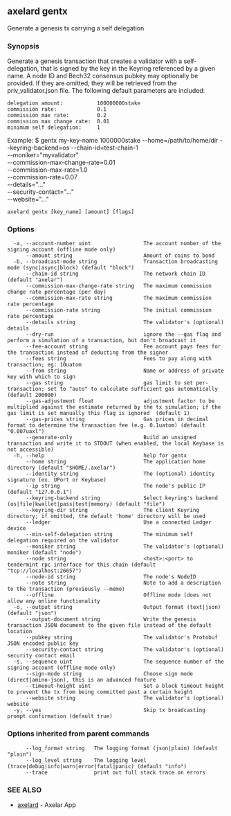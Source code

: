 ## axelard gentx

Generate a genesis tx carrying a self delegation

### Synopsis

Generate a genesis transaction that creates a validator with a self-delegation,
that is signed by the key in the Keyring referenced by a given name. A node ID and Bech32 consensus
pubkey may optionally be provided. If they are omitted, they will be retrieved from the priv_validator.json
file. The following default parameters are included:

```
delegation amount:           100000000stake
commission rate:             0.1
commission max rate:         0.2
commission max change rate:  0.01
minimum self delegation:     1
```

Example:
$ <appd> gentx my-key-name 1000000stake --home=/path/to/home/dir --keyring-backend=os --chain-id=test-chain-1 \
--moniker="myvalidator" \
--commission-max-change-rate=0.01 \
--commission-max-rate=1.0 \
--commission-rate=0.07 \
--details="..." \
--security-contact="..." \
--website="..."

```
axelard gentx [key_name] [amount] [flags]
```

### Options

```
  -a, --account-number uint                 The account number of the signing account (offline mode only)
      --amount string                       Amount of coins to bond
  -b, --broadcast-mode string               Transaction broadcasting mode (sync|async|block) (default "block")
      --chain-id string                     The network chain ID (default "axelar")
      --commission-max-change-rate string   The maximum commission change rate percentage (per day)
      --commission-max-rate string          The maximum commission rate percentage
      --commission-rate string              The initial commission rate percentage
      --details string                      The validator's (optional) details
      --dry-run                             ignore the --gas flag and perform a simulation of a transaction, but don't broadcast it
      --fee-account string                  Fee account pays fees for the transaction instead of deducting from the signer
      --fees string                         Fees to pay along with transaction; eg: 10uatom
      --from string                         Name or address of private key with which to sign
      --gas string                          gas limit to set per-transaction; set to "auto" to calculate sufficient gas automatically (default 200000)
      --gas-adjustment float                adjustment factor to be multiplied against the estimate returned by the tx simulation; if the gas limit is set manually this flag is ignored  (default 1)
      --gas-prices string                   Gas prices in decimal format to determine the transaction fee (e.g. 0.1uatom) (default "0.007uaxl")
      --generate-only                       Build an unsigned transaction and write it to STDOUT (when enabled, the local Keybase is not accessible)
  -h, --help                                help for gentx
      --home string                         The application home directory (default "$HOME/.axelar")
      --identity string                     The (optional) identity signature (ex. UPort or Keybase)
      --ip string                           The node's public IP (default "127.0.0.1")
      --keyring-backend string              Select keyring's backend (os|file|kwallet|pass|test|memory) (default "file")
      --keyring-dir string                  The client Keyring directory; if omitted, the default 'home' directory will be used
      --ledger                              Use a connected Ledger device
      --min-self-delegation string          The minimum self delegation required on the validator
      --moniker string                      The validator's (optional) moniker (default "node")
      --node string                         <host>:<port> to tendermint rpc interface for this chain (default "tcp://localhost:26657")
      --node-id string                      The node's NodeID
      --note string                         Note to add a description to the transaction (previously --memo)
      --offline                             Offline mode (does not allow any online functionality
  -o, --output string                       Output format (text|json) (default "json")
      --output-document string              Write the genesis transaction JSON document to the given file instead of the default location
      --pubkey string                       The validator's Protobuf JSON encoded public key
      --security-contact string             The validator's (optional) security contact email
  -s, --sequence uint                       The sequence number of the signing account (offline mode only)
      --sign-mode string                    Choose sign mode (direct|amino-json), this is an advanced feature
      --timeout-height uint                 Set a block timeout height to prevent the tx from being committed past a certain height
      --website string                      The validator's (optional) website
  -y, --yes                                 Skip tx broadcasting prompt confirmation (default true)
```

### Options inherited from parent commands

```
      --log_format string   The logging format (json|plain) (default "plain")
      --log_level string    The logging level (trace|debug|info|warn|error|fatal|panic) (default "info")
      --trace               print out full stack trace on errors
```

### SEE ALSO

- [axelard](axelard.md)	 - Axelar App
